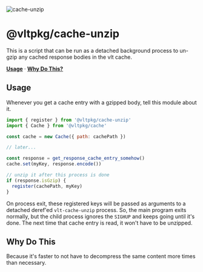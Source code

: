 ![cache-unzip](https://github.com/user-attachments/assets/edbe377f-d0ae-4d48-9658-3eb91d1bd482)

# @vltpkg/cache-unzip

This is a script that can be run as a detached background process to
un-gzip any cached response bodies in the vlt cache.

**[Usage](#usage)** · **[Why Do This?](#why-do-this)**

## Usage

Whenever you get a cache entry with a gzipped body, tell this module
about it.

```js
import { register } from '@vltpkg/cache-unzip'
import { Cache } from '@vltpkg/cache'

const cache = new Cache({ path: cachePath })

// later...

const response = get_response_cache_entry_somehow()
cache.set(myKey, response.encode())

// unzip it after this process is done
if (response.isGzip) {
  register(cachePath, myKey)
}
```

On process exit, these registered keys will be passed as arguments to
a detached deref'ed `vlt-cache-unzip` process. So, the main program
exits normally, but the child process ignores the `SIGHUP` and keeps
going until it's done. The next time that cache entry is read, it
won't have to be unzipped.

## Why Do This

Because it's faster to not have to decompress the same content more
times than necessary.
